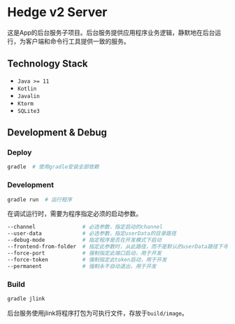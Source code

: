 # Hedge v2 Server
这是App的后台服务子项目。后台服务提供应用程序业务逻辑，静默地在后台运行，为客户端和命令行工具提供一致的服务。

## Technology Stack
* `Java >= 11`
* `Kotlin`
* `Javalin`
* `Ktorm`
* `SQLite3`

## Development & Debug
### Deploy
```sh
gradle  # 使用gradle安装全部依赖
```
### Development
```sh
gradle run  # 运行程序
```
在调试运行时，需要为程序指定必须的启动参数。
```sh
--channel               # 必选参数，指定启动的channel
--user-data             # 必选参数，指定userData的目录路径
--debug-mode            # 指定程序是否在开发模式下启动
--frontend-from-folder  # 指定此参数时，从此路径，而不是默认的userData路径下寻找前端资源
--force-port            # 强制指定此端口启动，用于开发
--force-token           # 强制指定此token启动，用于开发
--permanent             # 强制永不自动退出，用于开发
```
### Build
```sh
gradle jlink
```
后台服务使用jlink将程序打包为可执行文件，存放于`build/image`。